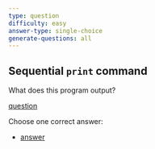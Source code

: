 ```yaml
---
type: question
difficulty: easy
answer-type: single-choice
generate-questions: all
---
```


## Sequential `print` command

What does this program output?

[question](q-plants.txtar "evy:source")

Choose one correct answer:

- [answer](q-plants.txtar "evy:text")
